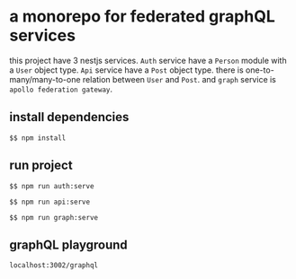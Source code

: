 # a monorepo for federated graphQL services 
this project have 3 nestjs services. `Auth` service have a `Person` module with a `User` object type.
`Api` service have a `Post` object type. there is one-to-many/many-to-one relation between `User` and `Post`.
and `graph` service is `apollo federation gateway`.

## install dependencies
```
$$ npm install
```

## run project
```
$$ npm run auth:serve
```
```
$$ npm run api:serve
```
```
$$ npm run graph:serve
```

## graphQL playground
```
localhost:3002/graphql
```
